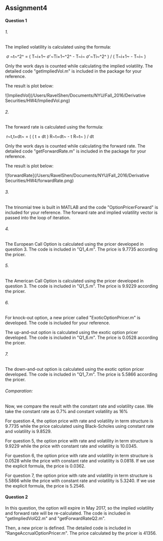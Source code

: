 ## Assignment4

#### Question 1

###### 1. 

The implied volatility is calculated using the formula:

​					$\sigma$ ~t~^2^  = ( T~i+1~ $\sigma$'~Ti+1~^2^ - T~i~ $\sigma$'~Ti~^2^ ) / ( T~i+1~ - T~i~ )

Only the work days is counted while calculating the implied volatility. The detailed code "getImpliedVol.m" is included in the package for your reference.

The result is plot below:

![ImpliedVol](/Users/RavelShen/Documents/NYU/Fall_2016/Derivative Securities/HW4/ImpliedVol.png)

###### 2.

The forward rate is calculated using the formula:

​								r~t,t+dt~ = ( ( t + dt ) R~t+dt~ - t R~t~ ) / dt

Only the work days is counted while calculating the forward rate. The detailed code "getForwardRate.m" is included in the package for your reference.

The result is plot below:

![forwardRate](/Users/RavelShen/Documents/NYU/Fall_2016/Derivative Securities/HW4/forwardRate.png)

###### 3.

The trinomial tree is built in MATLAB and the code "OptionPricerForward" is included for your reference. The forward rate and implied volatility vector is passed into the loop of iteration.

###### 4.

The European Call Option is calculated using the pricer developed in question 3. The code is included in "Q1_4.m". The price is 9.7735 according the pricer.

###### 5.

The American Call Option is calculated using the pricer developed in question 3. The code is included in "Q1_5.m". The price is 9.9229 according the pricer.

###### 6.

For knock-out option, a new pricer called "ExoticOptionPricer.m" is developed. The code is included for your reference. 

The up-and-out option is calculated using the exotic option pricer developed. The code is included in "Q1_6.m". The price is 0.0528 according the pricer.

###### 7. 

The down-and-out option is calculated using the exotic option pricer developed. The code is included in "Q1_7.m". The price is 5.5866 according the pricer.

###### Comparation:

Now, we compare the result with the constant rate and volatility case. We take the constant rate as 0.7% and constant volatility as 16%

For question 4, the option price with rate and volatility in term structure is 9.7735 while the price calculated using Black-Scholes using constant rate and volatility is 9.8529.

For question 5, the option price with rate and volatility in term structure is 9.9229 while the price with constant rate and volatility is 10.0345.

For question 6, the option price with rate and volatility in term structure is 0.0528 while the price with constant rate and volatility is 0.0818. If we use the explicit formula, the price is 0.0362.

For question 7, the option price with rate and volatility in term structure is 5.5866 while the price with constant rate and volatility is 5.3240. If we use the explicit formula, the price is 5.2546.



#### Question 2

In this question, the option will expire in May 2017, so the implied volatility and forward rate will be re-calculated. The code is included in "getImpliedVolQ2.m" and "getForwardRateQ2.m". 

Then, a new pricer is defined. The detailed code is included in "RangeAccrualOptionPricer.m". The price calculated by the pricer is 41356.

